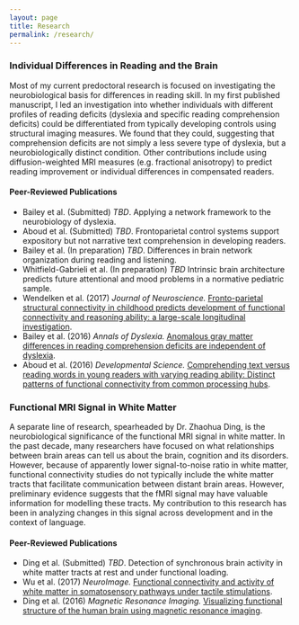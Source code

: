 ```yaml
---
layout: page
title: Research
permalink: /research/
---
```


### Individual Differences in Reading and the Brain
Most of my current predoctoral research is focused on investigating the neurobiological basis for differences in reading skill. In my first published manuscript, I led an investigation into whether individuals with different profiles of reading deficits (dyslexia and specific reading comprehension deficits) could be differentiated from typically developing controls using structural imaging measures. We found that they could, suggesting that comprehension deficits are not simply a less severe type of dyslexia, but a neurobiologically distinct condition. Other contributions include using diffusion-weighted MRI measures (e.g. fractional anisotropy) to predict reading improvement or individual differences in compensated readers. 

#### Peer-Reviewed Publications
- Bailey et al. (Submitted) *TBD*. Applying a network framework to the neurobiology of dyslexia.
- Aboud et al. (Submitted) *TBD*. Frontoparietal control systems support expository but not narrative text comprehension in developing readers.
- Bailey et al. (In preparation) *TBD*. Differences in brain network organization during reading and listening.
- Whitfield-Gabrieli et al. (In preparation) *TBD* Intrinsic brain architecture predicts future attentional and mood problems in a normative pediatric sample.
- Wendelken et al. (2017) *Journal of Neuroscience.* [Fronto-parietal structural connectivity in childhood predicts development of functional connectivity and reasoning ability: a large-scale longitudinal investigation](http://www.jneurosci.org/content/37/35/8549).
- Bailey et al. (2016) *Annals of Dyslexia.* [Anomalous gray matter differences in reading comprehension deficits are independent of dyslexia](https://link.springer.com/article/10.1007/s11881-015-0114-y). 
- Aboud et al. (2016) *Developmental Science.* [Comprehending text versus reading words in young readers with varying reading ability: Distinct patterns of functional connectivity from common processing hubs](http://onlinelibrary.wiley.com/doi/10.1111/desc.12422/full). 

### Functional MRI Signal in White Matter
A separate line of research, spearheaded by Dr. Zhaohua Ding, is the neurobiological significance of the functional MRI signal in white matter. In the past decade, many researchers have focused on what relationships between brain areas can tell us about the brain, cognition and its disorders. However, because of apparently lower signal-to-noise ratio in white matter, functional connectivity studies do not typically include the white matter tracts that facilitate communication between distant brain areas. However, preliminary evidence suggests that the fMRI signal may have valuable information for modelling these tracts. My contribution to this research has been in analyzing changes in this signal across development and in the context of language. 

#### Peer-Reviewed Publications
- Ding et al. (Submitted) *TBD*. Detection of synchronous brain activity in white matter tracts at rest and under functional loading.
- Wu et al. (2017) *NeuroImage.* [Functional connectivity and activity of white matter in somatosensory pathways under tactile stimulations](http://www.sciencedirect.com/science/article/pii/S1053811917301878).
- Ding et al. (2016) *Magnetic Resonance Imaging.* [Visualizing functional structure of the human brain using magnetic resonance imaging](http://www.sciencedirect.com/science/article/pii/S0730725X15002258). 